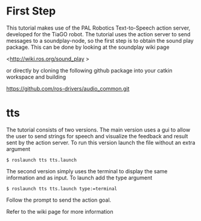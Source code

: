 # First Step
This tutorial makes use of the PAL Robotics Text-to-Speech action server, developed for the TiaGO robot. The tutorial uses the action server to send messages to a soundplay-node, so the first step is to obtain the sound play package. This can be done by looking at the soundplay wiki page 

<http://wiki.ros.org/sound_play >

or directly by cloning the following github package into your catkin workspace and building 

<https://github.com/ros-drivers/audio_common.git>



# tts
The tutorial consists of two versions. The main version uses a gui to allow the user to send strings for speech and visualize the feedback and result sent by the action server. To run this version launch the file without an extra argument

~~~~
$ roslaunch tts tts.launch
~~~~

The second version simply uses the terminal to display the same information and as input. To launch add the type argument

~~~~
$ roslaunch tts tts.launch type:=terminal
~~~~

Follow the prompt to send the action goal.

Refer to the wiki page for more information